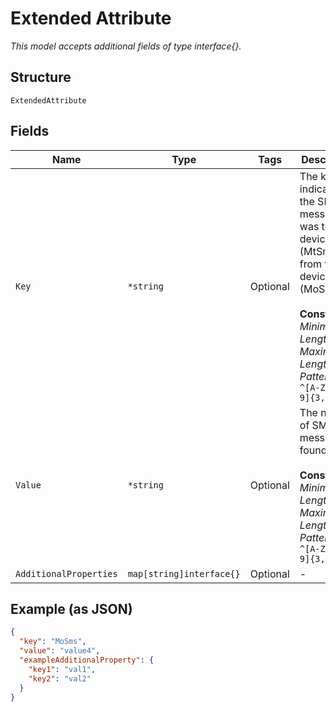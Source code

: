 
# Extended Attribute

*This model accepts additional fields of type interface{}.*

## Structure

`ExtendedAttribute`

## Fields

| Name | Type | Tags | Description |
|  --- | --- | --- | --- |
| `Key` | `*string` | Optional | The key indicates if the SMS message was to the device (MtSms) or from the device (MoSms)<br><br>**Constraints**: *Minimum Length*: `3`, *Maximum Length*: `32`, *Pattern*: `^[A-Za-z0-9]{3,32}$` |
| `Value` | `*string` | Optional | The number of SMS messages found<br><br>**Constraints**: *Minimum Length*: `3`, *Maximum Length*: `32`, *Pattern*: `^[A-Za-z0-9]{3,32}$` |
| `AdditionalProperties` | `map[string]interface{}` | Optional | - |

## Example (as JSON)

```json
{
  "key": "MoSms",
  "value": "value4",
  "exampleAdditionalProperty": {
    "key1": "val1",
    "key2": "val2"
  }
}
```

